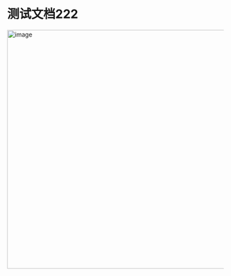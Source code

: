 # 测试文档222
<img width="555" alt="image" src="https://github.com/mybricks/designer-spa/assets/18278955/53b46cc4-e0db-49ee-a6c3-362a86addd36"/>
